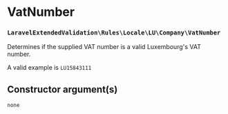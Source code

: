 # VatNumber
### `LaravelExtendedValidation\Rules\Locale\LU\Company\VatNumber`

Determines if the supplied VAT number is a valid Luxembourg's VAT number.

A valid example is `LU15843111`

## Constructor argument(s)

```php
none
```